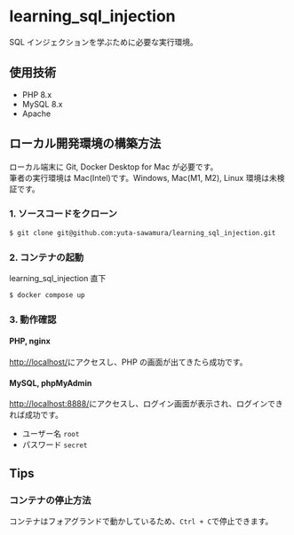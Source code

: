 # learning_sql_injection

SQL インジェクションを学ぶために必要な実行環境。

## 使用技術

- PHP 8.x
- MySQL 8.x
- Apache

## ローカル開発環境の構築方法

ローカル端末に Git, Docker Desktop for Mac が必要です。<br>
筆者の実行環境は Mac(Intel)です。Windows, Mac(M1, M2), Linux 環境は未検証です。

### 1. ソースコードをクローン

```bash
$ git clone git@github.com:yuta-sawamura/learning_sql_injection.git
```

### 2. コンテナの起動

learning_sql_injection 直下

```bash
$ docker compose up
```

### 3. 動作確認

#### PHP, nginx

[http://localhost/](http://localhost/)にアクセスし、PHP の画面が出てきたら成功です。

#### MySQL, phpMyAdmin

[http://localhost:8888/](phpMyAdmin)にアクセスし、ログイン画面が表示され、ログインできれば成功です。<br>

- ユーザー名 `root`
- パスワード `secret`

## Tips

### コンテナの停止方法

コンテナはフォアグランドで動かしているため、`Ctrl + C`で停止できます。
